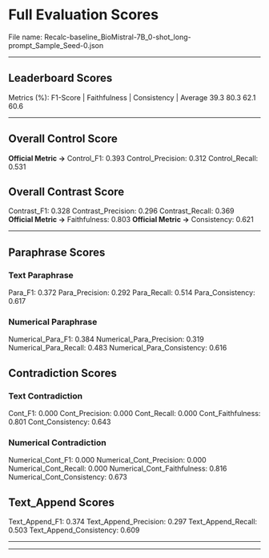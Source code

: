 # Full Evaluation Scores

File name: Recalc-baseline_BioMistral-7B_0-shot_long-prompt_Sample_Seed-0.json


---

## Leaderboard Scores

Metrics (%): F1-Score | Faithfulness | Consistency | Average
                39.3        80.3          62.1        60.6

---

## Overall Control Score

**Official Metric ->** Control_F1: 0.393
Control_Precision: 0.312
Control_Recall: 0.531

## Overall Contrast Score

Contrast_F1: 0.328
Contrast_Precision: 0.296
Contrast_Recall: 0.369
**Official Metric ->** Faithfulness: 0.803
**Official Metric ->** Consistency: 0.621

---


## Paraphrase Scores


### Text Paraphrase

Para_F1: 0.372
Para_Precision: 0.292
Para_Recall: 0.514
Para_Consistency: 0.617


### Numerical Paraphrase

Numerical_Para_F1: 0.384
Numerical_Para_Precision: 0.319
Numerical_Para_Recall: 0.483
Numerical_Para_Consistency: 0.616


## Contradiction Scores


### Text Contradiction

Cont_F1: 0.000
Cont_Precision: 0.000
Cont_Recall: 0.000
Cont_Faithfulness: 0.801
Cont_Consistency: 0.643


### Numerical Contradiction

Numerical_Cont_F1: 0.000
Numerical_Cont_Precision: 0.000
Numerical_Cont_Recall: 0.000
Numerical_Cont_Faithfulness: 0.816
Numerical_Cont_Consistency: 0.673


## Text_Append Scores

Text_Append_F1: 0.374
Text_Append_Precision: 0.297
Text_Append_Recall: 0.503
Text_Append_Consistency: 0.609

---


---

